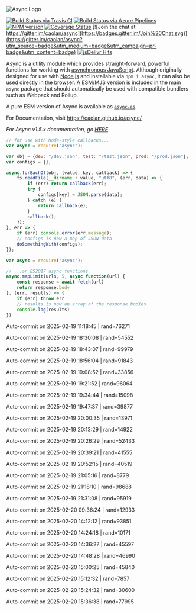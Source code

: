 ![Async Logo](https://raw.githubusercontent.com/caolan/async/master/logo/async-logo_readme.jpg)

[![Build Status via Travis CI](https://travis-ci.org/caolan/async.svg?branch=master)](https://travis-ci.org/caolan/async)
[![Build Status via Azure Pipelines](https://dev.azure.com/caolanmcmahon/async/_apis/build/status/caolan.async?branchName=master)](https://dev.azure.com/caolanmcmahon/async/_build/latest?definitionId=1&branchName=master)
[![NPM version](https://img.shields.io/npm/v/async.svg)](https://www.npmjs.com/package/async)
[![Coverage Status](https://coveralls.io/repos/caolan/async/badge.svg?branch=master)](https://coveralls.io/r/caolan/async?branch=master)
[![Join the chat at https://gitter.im/caolan/async](https://badges.gitter.im/Join%20Chat.svg)](https://gitter.im/caolan/async?utm_source=badge&utm_medium=badge&utm_campaign=pr-badge&utm_content=badge)
[![jsDelivr Hits](https://data.jsdelivr.com/v1/package/npm/async/badge?style=rounded)](https://www.jsdelivr.com/package/npm/async)

<!--
|Linux|Windows|MacOS|
|-|-|-|
|[![Linux Build Status](https://dev.azure.com/caolanmcmahon/async/_apis/build/status/caolan.async?branchName=master&jobName=Linux&configuration=Linux%20node_10_x)](https://dev.azure.com/caolanmcmahon/async/_build/latest?definitionId=1&branchName=master) | [![Windows Build Status](https://dev.azure.com/caolanmcmahon/async/_apis/build/status/caolan.async?branchName=master&jobName=Windows&configuration=Windows%20node_10_x)](https://dev.azure.com/caolanmcmahon/async/_build/latest?definitionId=1&branchName=master) | [![MacOS Build Status](https://dev.azure.com/caolanmcmahon/async/_apis/build/status/caolan.async?branchName=master&jobName=OSX&configuration=OSX%20node_10_x)](https://dev.azure.com/caolanmcmahon/async/_build/latest?definitionId=1&branchName=master)| -->

Async is a utility module which provides straight-forward, powerful functions for working with [asynchronous JavaScript](http://caolan.github.io/async/v3/global.html). Although originally designed for use with [Node.js](https://nodejs.org/) and installable via `npm i async`, it can also be used directly in the browser.  A ESM/MJS version is included in the main `async` package that should automatically be used with compatible bundlers such as Webpack and Rollup.

A pure ESM version of Async is available as [`async-es`](https://www.npmjs.com/package/async-es).

For Documentation, visit <https://caolan.github.io/async/>

*For Async v1.5.x documentation, go [HERE](https://github.com/caolan/async/blob/v1.5.2/README.md)*


```javascript
// for use with Node-style callbacks...
var async = require("async");

var obj = {dev: "/dev.json", test: "/test.json", prod: "/prod.json"};
var configs = {};

async.forEachOf(obj, (value, key, callback) => {
    fs.readFile(__dirname + value, "utf8", (err, data) => {
        if (err) return callback(err);
        try {
            configs[key] = JSON.parse(data);
        } catch (e) {
            return callback(e);
        }
        callback();
    });
}, err => {
    if (err) console.error(err.message);
    // configs is now a map of JSON data
    doSomethingWith(configs);
});
```

```javascript
var async = require("async");

// ...or ES2017 async functions
async.mapLimit(urls, 5, async function(url) {
    const response = await fetch(url)
    return response.body
}, (err, results) => {
    if (err) throw err
    // results is now an array of the response bodies
    console.log(results)
})
```

Auto-commit on 2025-02-19 11:18:45 | rand=76271

Auto-commit on 2025-02-19 18:30:08 | rand=54552

Auto-commit on 2025-02-19 18:43:07 | rand=99979

Auto-commit on 2025-02-19 18:56:04 | rand=91843

Auto-commit on 2025-02-19 19:08:52 | rand=33856

Auto-commit on 2025-02-19 19:21:52 | rand=96064

Auto-commit on 2025-02-19 19:34:44 | rand=15098

Auto-commit on 2025-02-19 19:47:37 | rand=39877

Auto-commit on 2025-02-19 20:00:35 | rand=13971

Auto-commit on 2025-02-19 20:13:29 | rand=14922

Auto-commit on 2025-02-19 20:26:29 | rand=52433

Auto-commit on 2025-02-19 20:39:21 | rand=41555

Auto-commit on 2025-02-19 20:52:15 | rand=40519

Auto-commit on 2025-02-19 21:05:16 | rand=8779

Auto-commit on 2025-02-19 21:18:10 | rand=98688

Auto-commit on 2025-02-19 21:31:08 | rand=95919

Auto-commit on 2025-02-20 09:36:24 | rand=12933

Auto-commit on 2025-02-20 14:12:12 | rand=93851

Auto-commit on 2025-02-20 14:24:18 | rand=10171

Auto-commit on 2025-02-20 14:36:27 | rand=45597

Auto-commit on 2025-02-20 14:48:28 | rand=46990

Auto-commit on 2025-02-20 15:00:25 | rand=45840

Auto-commit on 2025-02-20 15:12:32 | rand=7857

Auto-commit on 2025-02-20 15:24:32 | rand=30600

Auto-commit on 2025-02-20 15:36:38 | rand=77995
